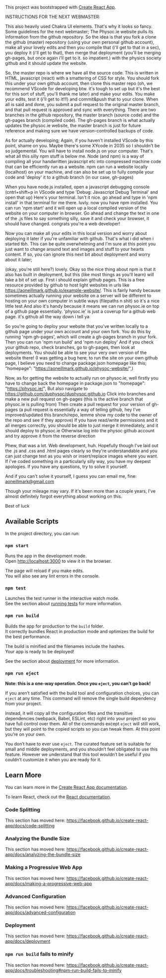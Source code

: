 This project was bootstrapped with [Create React App](https://github.com/facebook/create-react-app).

INSTRUCTIONS FOR THE NEXT WEBMASTER:

This also heavily used Chakra UI elements. That's why it looks so fancy.
Some guidelines for the next webmaster; 
The Physoc.ie website pulls its information from the github repository. So the idea is that you fork a clone the github (master) repository (using your own personal github account), 
make all your lovely edits and then you compile that (i'll get to that in a sec), you deploy it (i'll get to that), then merge that deployment (you'll be merging gh-pages, but once again i'll get to it. so impatient.) with the physics society github and it should update the website.

So, the master repo is where we have all the source code. This is written in HTML, javascript (react) with a smattering of CSS for style.
You should fork this under your own github account, then clone this master repo (oh, we recommend VScode for developing btw. it's tough to set up but it's the best for this sort of stuff, you'll thank me later) and make your edits. You make your edits, test it (i'll get to it!!!) and commit&push that to your clone.
When all is said and done, you submit a pull request to the original master branch, and that pull request is approved and sync with everything.
There are two branches in the github repository, the master branch (source code) and the gh-pages branch (compiled code).
The gh-pages branch is what actually updates the physoc.ie website, the master branch is just for future reference and making sure we have version-controlled backups of code.

As for actually developing;
Again, if you haven't installed VScode by this point, shame on you. Maybe there's some XYcode in 2035 so I shouldn't be so judgemental. You will have to install node.js on your computer. That's what all this silly npm stuff is below me.
Node (and npm) is a way of compiling all your handwritten javascript etc into compressed machine code that can be efficiently run as a website. 
npm can run a website locally (localhost) on your machine, and can also be set up to fully compile your code and 'deploy' it to a github branch (in our case, gh-pages)

When you have node.js installed, open a javascript debugging console (cntrl+shift+p in VScode and type 'Debug: Javascript Debug Terminal' and open that up)
Here's your terminal. Isn't it nice.
go ahead and type in 'npm install' in that terminal for me there. luvly. now you have npm installed.
You can run 'npm start' and it will open up a local compiled version of the website on your computer in browser.
Go ahead and change the text in one of the .js files to say something silly, save it and check your browser, it should have changed. congrats you're a web developer!

Now you can make all your edits in this local version and worry about deploying it later if you're unfamiliar with github. That's what i did when i started tbh. This can be quite overwhelming and I'm sure at this point you just want to change around text and images and stuff to your hearts content.
If so, you can ignore this next bit about deployment and worry about it later;

(okay, you're still here?)
lovely. Okay so the nice thing about npm is that it also has built in deployment, but this (like most things as you'll learn) will take a bit of set up.
First i should explain github pages. This is a free resource provided by github to host light websites in urls like https://aoneillmark.github.io/example-website/.
This is fairly handy because sometimes actually running your website on a server will be different to hosting on your own computer in subtle ways (filepaths n shit) so it's a nice little test
And also it's handy because it means we can run physoc.ie on top of a github page essentially. 'physoc.ie' is just a coverup for a github web page. it's github all the way down i tell ya

So you're going to deploy your website that you've written locally to a github page under your own account and your own fork. 
You do this by running 'npm gh-pages', which will create a gh-pages branch in your fork.
Then you can run 'npm run build'
and 'npm run deploy'
And if you check your github repo, check branches, go to gh-pages, then look at deployments. You should be able to see your very own version of the website there!
(I was getting a bug here; to run the site on your own github page, I believe you need to change package.json homepage like this; "homepage": "https://aoneillmark.github.io/physoc-website/",)

Now, as for getting the website to actually run on physoc.ie,
well firstly you have to change back the homepage in package.json to "homepage": "https://physoc.ie/", 
But also navigate to https://github.com/duphysoc/duphysoc.github.io
Click into branches and make a new pull request on gh-pages (this is the active branch that physoc.ie is pulling from)
Then create a pull request for your version of gh-pages (a pull request is essentially a way of telling github, hey I've improved/updated this branch/repo, lemme show my code to the owner of the repo and see if they approve)
If you have read/write permissions and it all merges correctly, you should be able to just merge it immediately, and it should deploy to physoc.ie
Otherwise log into the physoc github account and try approve it from the reverse direction



Phew, that was a lot. Web development, huh. 
Hopefully though I've laid out the .js and .css and .html pages clearly so they're understandable and you can just change text as you wish or insert/replace images where you want.
If i've coded something in a particularly silly way, you have my deepest apologies.
If you have any questions, try to solve it yourself.

And if you can't solve it yourself, I guess you can email me, fine:
aoneillmark@gmail.com

Though your mileage may vary. If it's been more than a couple years, I've almost definitely forgot everything about working on this.

Best of luck



## Available Scripts

In the project directory, you can run:

### `npm start`

Runs the app in the development mode.<br />
Open [http://localhost:3000](http://localhost:3000) to view it in the browser.

The page will reload if you make edits.<br />
You will also see any lint errors in the console.

### `npm test`

Launches the test runner in the interactive watch mode.<br />
See the section about [running tests](https://facebook.github.io/create-react-app/docs/running-tests) for more information.

### `npm run build`

Builds the app for production to the `build` folder.<br />
It correctly bundles React in production mode and optimizes the build for the best performance.

The build is minified and the filenames include the hashes.<br />
Your app is ready to be deployed!

See the section about [deployment](https://facebook.github.io/create-react-app/docs/deployment) for more information.




### `npm run eject`

**Note: this is a one-way operation. Once you `eject`, you can’t go back!**

If you aren’t satisfied with the build tool and configuration choices, you can `eject` at any time. This command will remove the single build dependency from your project.

Instead, it will copy all the configuration files and the transitive dependencies (webpack, Babel, ESLint, etc) right into your project so you have full control over them. All of the commands except `eject` will still work, but they will point to the copied scripts so you can tweak them. At this point you’re on your own.

You don’t have to ever use `eject`. The curated feature set is suitable for small and middle deployments, and you shouldn’t feel obligated to use this feature. However we understand that this tool wouldn’t be useful if you couldn’t customize it when you are ready for it.

## Learn More

You can learn more in the [Create React App documentation](https://facebook.github.io/create-react-app/docs/getting-started).

To learn React, check out the [React documentation](https://reactjs.org/).

### Code Splitting

This section has moved here: https://facebook.github.io/create-react-app/docs/code-splitting

### Analyzing the Bundle Size

This section has moved here: https://facebook.github.io/create-react-app/docs/analyzing-the-bundle-size

### Making a Progressive Web App

This section has moved here: https://facebook.github.io/create-react-app/docs/making-a-progressive-web-app

### Advanced Configuration

This section has moved here: https://facebook.github.io/create-react-app/docs/advanced-configuration

### Deployment

This section has moved here: https://facebook.github.io/create-react-app/docs/deployment

### `npm run build` fails to minify

This section has moved here: https://facebook.github.io/create-react-app/docs/troubleshooting#npm-run-build-fails-to-minify
